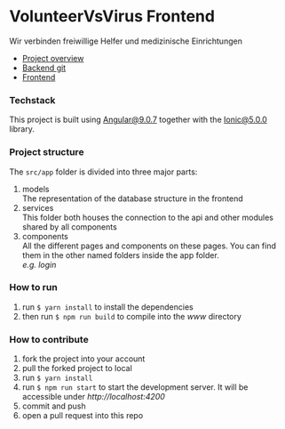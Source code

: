 # VolunteerVsVirus Frontend

Wir verbinden freiwillige Helfer und medizinische Einrichtungen
* [Project overview](https://devpost.com/software/1_024_a_krankenhauser-if-schleife)
* [Backend git](https://github.com/simonkell/vvv-backend)
* [Frontend](https://app.volunteervsvirus.de)

### Techstack
This project is built using Angular@9.0.7 together with the Ionic@5.0.0 library.

### Project structure
The `src/app` folder is divided into three major parts:
1. models  
The representation of the database structure in the frontend
1. services  
This folder both houses the connection to the api and other modules shared by all components
3. components  
All the different pages and components on these pages. You can find them in the other named folders inside the app folder.  
*e.g. login*

### How to run
1. run `$ yarn install` to install the dependencies
1. then run `$ npm run build` to compile into the *www* directory

### How to contribute
1. fork the project into your account
1. pull the forked project to local
1. run `$ yarn install`
1. run `$ npm run start` to start the development server. It will be accessible under *http://localhost:4200*
1. commit and push
1. open a pull request into this repo
